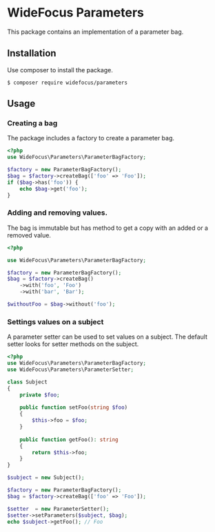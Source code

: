 # WideFocus Parameters

This package contains an implementation of a parameter bag.

## Installation

Use composer to install the package.

```shell
$ composer require widefocus/parameters
```

## Usage

### Creating a bag

The package includes a factory to create a parameter bag.

```php
<?php
use WideFocus\Parameters\ParameterBagFactory;

$factory = new ParameterBagFactory();
$bag = $factory->createBag(['foo' => 'Foo']);
if ($bag->has('foo')) {
    echo $bag->get('foo');
}
```

### Adding and removing values.

The bag is immutable but has method to get a copy with an added or a removed
value.

```php
<?php

use WideFocus\Parameters\ParameterBagFactory;

$factory = new ParameterBagFactory();
$bag = $factory->createBag()
    ->with('foo', 'Foo')
    ->with('bar', 'Bar');

$withoutFoo = $bag->without('foo');
```

### Settings values on a subject

A parameter setter can be used to set values on a subject. The default setter
looks for setter methods on the subject.

```php
<?php
use WideFocus\Parameters\ParameterBagFactory;
use WideFocus\Parameters\ParameterSetter;

class Subject
{
    private $foo;
    
    public function setFoo(string $foo)
    {
        $this->foo = $foo; 
    }
    
    public function getFoo(): string
    {
        return $this->foo; 
    }
}

$subject = new Subject();

$factory = new ParameterBagFactory();
$bag = $factory->createBag(['foo' => 'Foo']);

$setter  = new ParameterSetter();
$setter->setParameters($subject, $bag);
echo $subject->getFoo(); // Foo
```